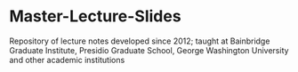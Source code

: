 # Master-Lecture-Slides
Repository of lecture notes developed since 2012; taught at Bainbridge Graduate Institute, Presidio Graduate School, George Washington University and other academic institutions 
